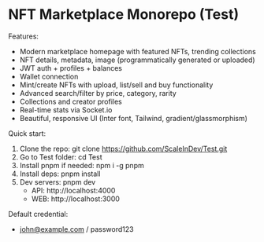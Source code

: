# NFT Marketplace Monorepo (Test)

Features:

- Modern marketplace homepage with featured NFTs, trending collections
- NFT details, metadata, image (programmatically generated or uploaded)
- JWT auth + profiles + balances
- Wallet connection
- Mint/create NFTs with upload, list/sell and buy functionality
- Advanced search/filter by price, category, rarity
- Collections and creator profiles
- Real-time stats via Socket.io
- Beautiful, responsive UI (Inter font, Tailwind, gradient/glassmorphism)

Quick start:

1. Clone the repo: git clone https://github.com/ScaleInDev/Test.git
2. Go to Test folder: cd Test
3. Install pnpm if needed: npm i -g pnpm
4. Install deps: pnpm install
5. Dev servers: pnpm dev
   - API: http://localhost:4000
   - WEB: http://localhost:3000

Default credential:

- john@example.com / password123
